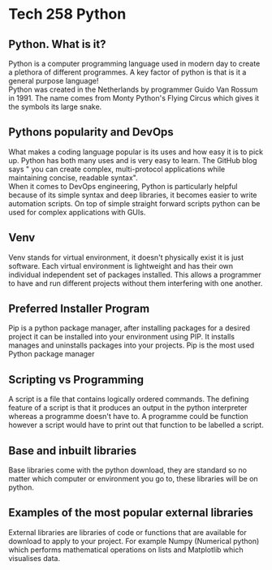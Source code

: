 # Tech 258 Python
## Python. What is it?
Python is a computer programming language used in modern day to create a plethora
of different programmes. A key factor of python is that is it a general purpose language!<br>
Python was created in the Netherlands by programmer Guido Van Rossum in 1991. 
The name comes from Monty Python's Flying Circus which gives it the symbols its large snake.

## Pythons popularity and DevOps
What makes a coding language popular is its uses and how easy it is to pick up. Python has both many uses
and is very easy to learn. The GitHub blog says " you can create complex, multi-protocol applications while maintaining 
concise, readable syntax".<br>
When it comes to DevOps engineering, Python is particularly helpful because of its simple syntax and deep libraries, it 
becomes easier to write automation scripts. On top of simple straight forward scripts python can be used for complex 
applications with GUIs.

## Venv
Venv stands for virtual environment, it doesn't physically exist it is just software. Each virtual environment is lightweight
and has their own individual independent set of packages installed. This allows a programmer to have and run different projects
without them interfering with one another.

## Preferred Installer Program
Pip is a python package manager, after installing packages for a desired project it can be installed into your environment
using PIP. It installs manages and uninstalls packages into your projects. Pip is the most used Python package manager

## Scripting vs Programming
A script is a file that contains logically ordered commands. The defining feature of a script is that it produces an output
in the python interpreter whereas a programme doesn't have to. A programme could be function however a script would have to
print out that function to be labelled a script.

## Base and inbuilt libraries
Base libraries come with the python download, they are standard so no matter which computer or environment you go to, these
libraries will be on python. 

## Examples of the most popular external libraries
External libraries are libraries of code or functions that are available for download to apply to your project. 
For example Numpy (Numerical python) which performs mathematical operations on lists and Matplotlib which visualises data. 